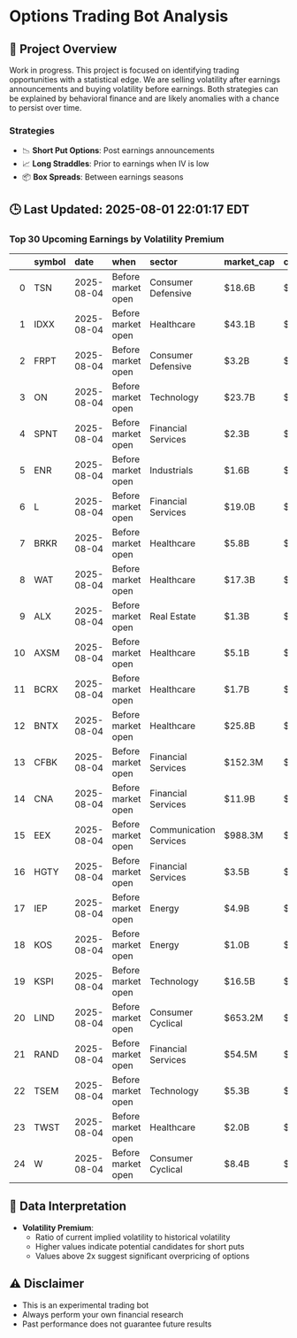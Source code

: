 # Options Trading Bot Analysis

## 🚀 Project Overview
Work in progress. This project is focused on identifying trading opportunities with a statistical edge.
We are selling volatility after earnings announcements and buying volatility before earnings.
Both strategies can be explained by behavioral finance and are likely anomalies with a chance to persist over time.

### Strategies
- 📉 **Short Put Options**: Post earnings announcements
- 📈 **Long Straddles**: Prior to earnings when IV is low
- 📦 **Box Spreads**: Between earnings seasons

## 🕒 Last Updated: 2025-08-01 22:01:17 EDT

### Top 30 Upcoming Earnings by Volatility Premium

|    | symbol   | date       | when               | sector                 | market_cap   | close   | hv_current   | iv_current   | vol_premium   |
|---:|:---------|:-----------|:-------------------|:-----------------------|:-------------|:--------|:-------------|:-------------|:--------------|
|  0 | TSN      | 2025-08-04 | Before market open | Consumer Defensive     | $18.6B       | $52.30  | 20.00%       | 31.58%       | 1.58x         |
|  1 | IDXX     | 2025-08-04 | Before market open | Healthcare             | $43.1B       | $534.31 | 26.21%       | 39.16%       | 1.49x         |
|  2 | FRPT     | 2025-08-04 | Before market open | Consumer Defensive     | $3.2B        | $68.32  | 51.74%       | 73.26%       | 1.42x         |
|  3 | ON       | 2025-08-04 | Before market open | Technology             | $23.7B       | $56.36  | 41.78%       | 58.83%       | 1.41x         |
|  4 | SPNT     | 2025-08-04 | Before market open | Financial Services     | $2.3B        | $19.61  | 32.87%       | 44.08%       | 1.34x         |
|  5 | ENR      | 2025-08-04 | Before market open | Industrials            | $1.6B        | $22.52  | 37.45%       | 48.54%       | 1.30x         |
|  6 | L        | 2025-08-04 | Before market open | Financial Services     | $19.0B       | $90.54  | 15.90%       | 20.48%       | 1.29x         |
|  7 | BRKR     | 2025-08-04 | Before market open | Healthcare             | $5.8B        | $38.43  | 62.25%       | 69.76%       | 1.12x         |
|  8 | WAT      | 2025-08-04 | Before market open | Healthcare             | $17.3B       | $288.76 | 51.31%       | 37.94%       | 0.74x         |
|  9 | ALX      | 2025-08-04 | Before market open | Real Estate            | $1.3B        | $251.19 | nan%         | nan%         | nanx          |
| 10 | AXSM     | 2025-08-04 | Before market open | Healthcare             | $5.1B        | $101.38 | nan%         | nan%         | nanx          |
| 11 | BCRX     | 2025-08-04 | Before market open | Healthcare             | $1.7B        | $8.14   | nan%         | nan%         | nanx          |
| 12 | BNTX     | 2025-08-04 | Before market open | Healthcare             | $25.8B       | $107.50 | nan%         | nan%         | nanx          |
| 13 | CFBK     | 2025-08-04 | Before market open | Financial Services     | $152.3M      | $23.60  | nan%         | nan%         | nanx          |
| 14 | CNA      | 2025-08-04 | Before market open | Financial Services     | $11.9B       | $44.33  | nan%         | nan%         | nanx          |
| 15 | EEX      | 2025-08-04 | Before market open | Communication Services | $988.3M      | $4.97   | nan%         | nan%         | nanx          |
| 16 | HGTY     | 2025-08-04 | Before market open | Financial Services     | $3.5B        | $10.16  | nan%         | nan%         | nanx          |
| 17 | IEP      | 2025-08-04 | Before market open | Energy                 | $4.9B        | $9.13   | nan%         | nan%         | nanx          |
| 18 | KOS      | 2025-08-04 | Before market open | Energy                 | $1.0B        | $2.15   | nan%         | nan%         | nanx          |
| 19 | KSPI     | 2025-08-04 | Before market open | Technology             | $16.5B       | $78.90  | nan%         | nan%         | nanx          |
| 20 | LIND     | 2025-08-04 | Before market open | Consumer Cyclical      | $653.2M      | $11.95  | nan%         | nan%         | nanx          |
| 21 | RAND     | 2025-08-04 | Before market open | Financial Services     | $54.5M       | $18.34  | nan%         | nan%         | nanx          |
| 22 | TSEM     | 2025-08-04 | Before market open | Technology             | $5.3B        | $45.75  | nan%         | nan%         | nanx          |
| 23 | TWST     | 2025-08-04 | Before market open | Healthcare             | $2.0B        | $33.57  | nan%         | nan%         | nanx          |
| 24 | W        | 2025-08-04 | Before market open | Consumer Cyclical      | $8.4B        | $65.64  | nan%         | nan%         | nanx          |

## 📝 Data Interpretation

- **Volatility Premium**: 
  - Ratio of current implied volatility to historical volatility
  - Higher values indicate potential candidates for short puts
  - Values above 2x suggest significant overpricing of options

## ⚠️ Disclaimer
- This is an experimental trading bot
- Always perform your own financial research
- Past performance does not guarantee future results
